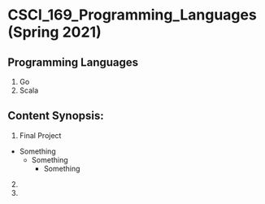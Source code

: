# CSCI_169_Programming_Languages (Spring 2021)

## Programming Languages
1. Go
2. Scala

## Content Synopsis:
1. Final Project

- Something
  - Something
      - Something


2. 
3. 
